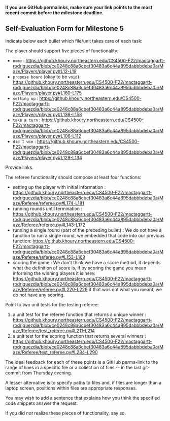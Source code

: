 **If you use GitHub permalinks, make sure your link points to the most recent commit before the milestone deadline.**

## Self-Evaluation Form for Milestone 5

Indicate below each bullet which file/unit takes care of each task:

The player should support five pieces of functionality: 

- `name` : https://github.khoury.northeastern.edu/CS4500-F22/mactaggartt-rodriguezdia/blob/ce0248c88a6cbef30483a6c44a895dabbbdeba0a/Maze/Players/player.py#L12-L19
- `propose board` (okay to be `void`) : https://github.khoury.northeastern.edu/CS4500-F22/mactaggartt-rodriguezdia/blob/ce0248c88a6cbef30483a6c44a895dabbbdeba0a/Maze/Players/player.py#L160-L175
- `setting up` : https://github.khoury.northeastern.edu/CS4500-F22/mactaggartt-rodriguezdia/blob/ce0248c88a6cbef30483a6c44a895dabbbdeba0a/Maze/Players/player.py#L136-L158
- `take a turn` : https://github.khoury.northeastern.edu/CS4500-F22/mactaggartt-rodriguezdia/blob/ce0248c88a6cbef30483a6c44a895dabbbdeba0a/Maze/Players/player.py#L106-L112
- `did I win` : https://github.khoury.northeastern.edu/CS4500-F22/mactaggartt-rodriguezdia/blob/ce0248c88a6cbef30483a6c44a895dabbbdeba0a/Maze/Players/player.py#L128-L134

Provide links. 

The referee functionality should compose at least four functions:

- setting up the player with initial information : https://github.khoury.northeastern.edu/CS4500-F22/mactaggartt-rodriguezdia/blob/ce0248c88a6cbef30483a6c44a895dabbbdeba0a/Maze/Referee/referee.py#L174-L181
- running rounds until termination : https://github.khoury.northeastern.edu/CS4500-F22/mactaggartt-rodriguezdia/blob/ce0248c88a6cbef30483a6c44a895dabbbdeba0a/Maze/Referee/referee.py#L143-L172
- running a single round (part of the preceding bullet) : We do not have a function to run a single round, we embedded that code into our previous function: https://github.khoury.northeastern.edu/CS4500-F22/mactaggartt-rodriguezdia/blob/ce0248c88a6cbef30483a6c44a895dabbbdeba0a/Maze/Referee/referee.py#L153-L169
- scoring the game : We don't think we have a score method, it depends what the definition of score is, if by scoring the game
you mean informing the winning players it is here: https://github.khoury.northeastern.edu/CS4500-F22/mactaggartt-rodriguezdia/blob/ce0248c88a6cbef30483a6c44a895dabbbdeba0a/Maze/Referee/referee.py#L220-L226
if that was not what you meant, we do not have any scoring.

Point to two unit tests for the testing referee:

1. a unit test for the referee function that returns a unique winner : https://github.khoury.northeastern.edu/CS4500-F22/mactaggartt-rodriguezdia/blob/ce0248c88a6cbef30483a6c44a895dabbbdeba0a/Maze/Referee/test_referee.py#L211-L214
2. a unit test for the scoring function that returns several winners : https://github.khoury.northeastern.edu/CS4500-F22/mactaggartt-rodriguezdia/blob/ce0248c88a6cbef30483a6c44a895dabbbdeba0a/Maze/Referee/test_referee.py#L284-L290

The ideal feedback for each of these points is a GitHub
perma-link to the range of lines in a specific file or a collection of
files -- in the last git-commit from Thursday evening. 

A lesser alternative is to specify paths to files and, if files are
longer than a laptop screen, positions within files are appropriate
responses.

You may wish to add a sentence that explains how you think the
specified code snippets answer the request.

If you did *not* realize these pieces of functionality, say so.

